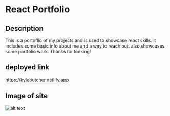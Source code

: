 # React Portfolio

## Description 
This is a portoflio of my projects and is used to showcase react skills. it includes some basic info about me and a way to reach out. also showcases some portfolio work. Thanks for looking!

## deployed link
https://kylebutcher.netlify.app

## Image of site
![alt text](<Screenshot 2024-06-10 at 1.11.09 AM-1.png>)